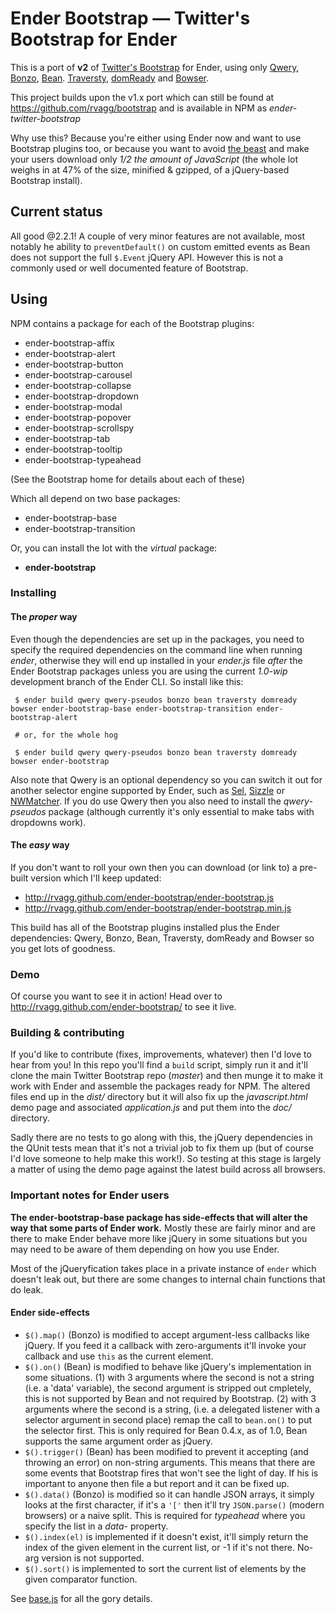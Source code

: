 # Ender Bootstrap &mdash; Twitter's Bootstrap for Ender

This is a port of **v2** of [Twitter's
Bootstrap](http://twitter.github.com/bootstrap) for Ender, using only
[Qwery](https://github.com/ded/qwery),
[Bonzo](https://github.com/ded/bonzo),
[Bean](https://github.com/fat/bean).
[Traversty](https://github.com/rvagg/traversty),
[domReady](https://github.com/ded/domready) and
[Bowser](https://github.com/ded/bowser).

This project builds upon the v1.x port which can still be found at
https://github.com/rvagg/bootstrap and is available in NPM as
*ender-twitter-bootstrap*

Why use this? Because you're either using Ender now and want to use
Bootstrap plugins too, or because you want to avoid [the
beast](http://jquery.com) and make your users download only *1/2 the
amount of JavaScript* (the whole lot weighs in at 47% of the size,
minified & gzipped, of a jQuery-based Bootstrap install).

## Current status

All good @2.2.1! A couple of very minor features are not available, most notably
he ability to `preventDefault()` on custom emitted events as Bean does
not support the full `$.Event` jQuery API. However this is not a commonly
used or well documented feature of Bootstrap.

## Using

NPM contains a package for each of the Bootstrap plugins:

 * ender-bootstrap-affix
 * ender-bootstrap-alert
 * ender-bootstrap-button
 * ender-bootstrap-carousel
 * ender-bootstrap-collapse
 * ender-bootstrap-dropdown
 * ender-bootstrap-modal
 * ender-bootstrap-popover
 * ender-bootstrap-scrollspy
 * ender-bootstrap-tab
 * ender-bootstrap-tooltip
 * ender-bootstrap-typeahead

(See the Bootstrap home for details about each of these)

Which all depend on two base packages:

 * ender-bootstrap-base
 * ender-bootstrap-transition

Or, you can install the lot with the *virtual* package:

 * **ender-bootstrap**

### Installing

#### The *proper* way

Even though the dependencies are set up in the packages, you need to
specify the required dependencies on the command line when running
*ender*, otherwise they will end up installed in your *ender.js* file
*after* the Ender Bootstrap packages unless you are using the current
*1.0-wip* development branch of the Ender CLI. So install like this:

```
 $ ender build qwery qwery-pseudos bonzo bean traversty domready bowser ender-bootstrap-base ender-bootstrap-transition ender-bootstrap-alert

 # or, for the whole hog

 $ ender build qwery qwery-pseudos bonzo bean traversty domready bowser ender-bootstrap
```

Also note that Qwery is an optional dependency so you can switch it
out for another selector engine supported by Ender, such as
[Sel](https://github.com/amccollum/sel),
[Sizzle](https://github.com/jquery/sizzle) or
[NWMatcher](https://github.com/dperini/nwmatcher). If you do use Qwery
then you also need to install the *qwery-pseudos* package (although
currently it's only essential to make tabs with dropdowns work).

#### The *easy* way

If you don't want to roll your own then you can download (or link to) a
pre-built version which I'll keep updated:

 * http://rvagg.github.com/ender-bootstrap/ender-bootstrap.js
 * http://rvagg.github.com/ender-bootstrap/ender-bootstrap.min.js

This build has all of the Bootstrap plugins installed plus the Ender
dependencies: Qwery, Bonzo, Bean, Traversty, domReady and Bowser so you get lots of
goodness.

### Demo

Of course you want to see it in action! Head over to
http://rvagg.github.com/ender-bootstrap/ to see it live.

### Building & contributing

If you'd like to contribute (fixes, improvements, whatever) then I'd
love to hear from you! In this repo you'll find a `build` script, simply
run it and it'll clone the main Twitter Bootstrap repo (*master*) and
then munge it to make it work with Ender and assemble the packages ready
for NPM. The altered files end up in the *dist/* directory but it will
also fix up the *javascript.html* demo page and associated
*application.js* and put them into the *doc/* directory.

Sadly there are no tests to go along with this, the jQuery dependencies
in the QUnit tests mean that it's not a trivial job to fix them up (but
of course I'd love someone to help make this work!). So testing at this
stage is largely a matter of using the demo page against the latest
build across all browsers.

### Important notes for Ender users

**The ender-bootstrap-base package has side-effects that will alter the
way that some parts of Ender work.** Mostly these are fairly minor and
are there to make Ender behave more like jQuery in some situations but
you may need to be aware of them depending on how you use Ender.

Most of the jQueryfication takes place in a private instance of `ender`
which doesn't leak out, but there are some changes to internal chain
functions that do leak.

#### Ender side-effects

 * `$().map()` (Bonzo) is modified to accept argument-less callbacks
   like jQuery. If you feed it a callback with zero-arguments it'll
   invoke your callback and use `this` as the current element.
 * `$().on()` (Bean) is modified to behave like jQuery's implementation
   in some situations. (1) with 3 arguments where the second is not a
   string (i.e. a 'data' variable), the second argument is stripped out
   cmpletely, this is not supported by Bean and not required by
   Bootstrap. (2) with 3 arguments where the second is a string, (i.e. a
   delegated listener with a selector argument in second place) remap
   the call to `bean.on()` to put the selector first. This is only required
   for Bean 0.4.x, as of 1.0, Bean supports the same argument order as
   jQuery.
 * `$().trigger()` (Bean) has been modified to prevent it accepting (and
   throwing an error) on non-string arguments. This means that there are
   some events that Bootstrap fires that won't see the light of day. If
   his is important to anyone then file a but report and it can be
   fixed up.
 * `$().data()` (Bonzo) is modified so it can handle JSON arrays, it
   simply looks at the first character, if it's a `'['` then it'll try
   `JSON.parse()` (modern browsers) or a naive split. This is required
   for *typeahead* where you specify the list in a *data-* property.
 * `$().index(el)` is implemented if it doesn't exist, it'll simply return
   the index of the given element in the current list, or -1 if it's not
   there. No-arg version is not supported.
 * `$().sort()` is implemented to sort the current list of elements by
   the given comparator function.

See
[base.js](https://github.com/rvagg/ender-bootstrap/blob/master/base/base.js)
for all the gory details.
